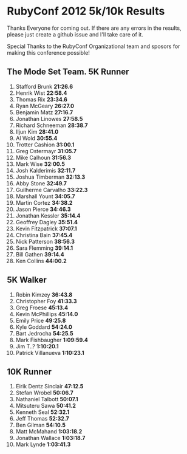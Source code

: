 RubyConf 2012 5k/10k Results
============================


Thanks Everyone for coming out. If there are any errors in the results,
please just create a github issue and I'll take care of it.

Special Thanks to the RubyConf Organizational team and sposors for making this conference possible!

The Mode Set Team.
  5K Runner
---------
1. Stafford  Brunk **21:26.6**
2. Henrik  Wist **22:58.4**
3. Thomas  Rix **23:34.6**
4. Ryan  McGeary **26:27.0**
5. Benjamin  Matz **27:16.7**
6. Jonathan  Linowes **27:58.5**
7. Richard  Schneeman **28:38.7**
8. Iljun  Kim **28:41.0**
9. Al  Wold **30:55.4**
10. Trotter  Cashion **31:00.1**
11. Greg  Ostermayr **31:05.7**
12. Mike  Calhoun **31:56.3**
13. Mark  Wise **32:00.5**
14. Josh  Kalderimis **32:11.7**
15. Joshua  Timberman **32:13.3**
16. Abby  Stone **32:49.7**
17. Guilherme  Carvalho **33:22.3**
18. Marshall  Yount **34:05.7**
19. Martin  Cortez **34:38.2**
20. Jason  Pierce **34:46.3**
21. Jonathan  Kessler **35:14.4**
22. Geoffrey  Dagley **35:51.4**
23. Kevin  Fitzpatrick **37:07.1**
24. Christina  Bain **37:45.4**
25. Nick  Patterson **38:56.3**
26. Sara  Flemming **39:14.1**
27. Bill  Gathen **39:14.4**
28. Ken  Collins **44:00.2**

5K Walker
---------
1. Robin  Kimzey **36:43.8**
2. Christopher  Foy **41:33.3**
3. Greg  Froese **45:13.4**
4. Kevin  McPhillips **45:14.0**
5. Emily  Price **49:25.8**
6. Kyle  Goddard **54:24.0**
7. Bart  Jedrocha **54:25.5**
8. Mark  Fishbaugher **1:09:59.4**
9. Jim  T..? **1:10:20.1**
10. Patrick  Villanueva **1:10:23.1**

10K Runner
----------
1. Eirik  Dentz Sinclair **47:12.5**
2. Stefan  Wrobel **50:06.7**
3. Nathaniel  Talbott **50:07.1**
4. Mitsuteru  Sawa **50:41.2**
5. Kenneth  Seal **52:32.1**
6. Jeff  Thomas **52:32.7**
7. Ben  Gilman **54:10.5**
8. Matt  McMahand **1:03:18.2**
9. Jonathan  Wallace **1:03:18.7**
10. Mark  Lynde **1:03:41.3**

